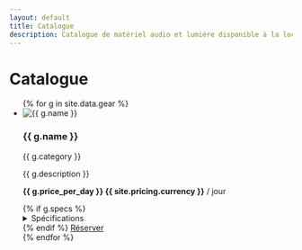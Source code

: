 ```yaml
---
layout: default
title: Catalogue
description: Catalogue de matériel audio et lumière disponible à la location.
---
```


# Catalogue

<ul class="cards">
  {% for g in site.data.gear %}
  <li class="card">
    <img src="{{ g.image | default: '/assets/placeholder-gear.jpg' }}" alt="{{ g.name }}" class="rounded">
    <h3>{{ g.name }}</h3>
    <p class="muted">{{ g.category }}</p>
    <p>{{ g.description }}</p>
    <p><strong>{{ g.price_per_day }} {{ site.pricing.currency }}</strong> / jour</p>
    {% if g.specs %}
    <details>
      <summary>Spécifications</summary>
      <ul>
        {% for s in g.specs %}
        <li>{{ s }}</li>
        {% endfor %}
      </ul>
    </details>
    {% endif %}
    <a class="btn" href="{{ site.forms.booking_google_form_url }}" target="_blank" rel="noopener">Réserver</a>
  </li>
  {% endfor %}
</ul>
